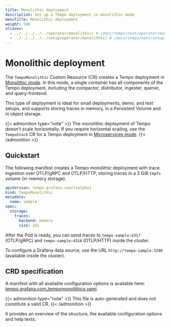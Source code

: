 ```yaml
---
title: Monolithic deployment
description: Set up a Tempo deployment in monolithic mode
menuTitle: Monolithic deployment
weight: 500
aliases:
  - ../../../../../operator/monolithic/ # /docs/tempo/next/operator/monolithic/
  - ../../../../../setup/operator/monolithic/ # /docs/tempo/next/setup/operator/monolithic/
---
```


# Monolithic deployment

The `TempoMonolithic` Custom Resource (CR) creates a Tempo deployment in [Monolithic mode](../../deployment/#monolithic-mode).
In this mode, a single container has all components of the Tempo deployment, including the compactor, distributor, ingester, querier, and query-frontend.

This type of deployment is ideal for small deployments, demo, and test setups, and supports storing traces in memory, in a Persistent Volume and in object storage.

{{< admonition type="note" >}}
The monolithic deployment of Tempo doesn't scale horizontally.
If you require horizontal scaling, use the `TempoStack` CR for a Tempo deployment in [Microservices mode](https://grafana.com/docs/tempo/<TEMPO_VERSION>/setup/deployment/#microservices-mode).
{{< /admonition >}}

## Quickstart

The following manifest creates a Tempo monolithic deployment with trace ingestion over OTLP/gRPC and OTLP/HTTP, storing traces in a 2 GiB `tmpfs` volume (in-memory storage).

```yaml
apiVersion: tempo.grafana.com/v1alpha1
kind: TempoMonolithic
metadata:
  name: sample
spec:
  storage:
    traces:
      backend: memory
      size: 2Gi
```

After the Pod is ready, you can send traces to `tempo-sample:4317` (OTLP/gRPC) and `tempo-sample:4318` (OTLP/HTTP) inside the cluster.

To configure a Grafana data source, use the URL `http://tempo-sample:3200` (available inside the cluster).

## CRD specification

A manifest with all available configuration options is available here: [tempo.grafana.com_tempomonolithics.yaml](https://github.com/grafana/tempo-operator/blob/main/docs/spec/tempo.grafana.com_tempomonolithics.yaml).

{{< admonition type="note" >}}
This file is auto-generated and does not constitute a valid CR.
{{< /admonition >}}

It provides an overview of the structure, the available configuration options and help texts.
